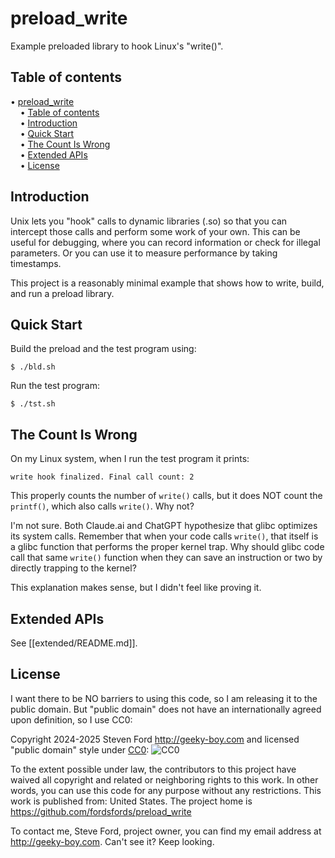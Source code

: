 # preload_write
Example preloaded library to hook Linux's "write()".


## Table of contents

<!-- mdtoc-start -->
&bull; [preload_write](#preload_write)  
&nbsp;&nbsp;&nbsp;&nbsp;&bull; [Table of contents](#table-of-contents)  
&nbsp;&nbsp;&nbsp;&nbsp;&bull; [Introduction](#introduction)  
&nbsp;&nbsp;&nbsp;&nbsp;&bull; [Quick Start](#quick-start)  
&nbsp;&nbsp;&nbsp;&nbsp;&bull; [The Count Is Wrong](#the-count-is-wrong)  
&nbsp;&nbsp;&nbsp;&nbsp;&bull; [Extended APIs](#extended-apis)  
&nbsp;&nbsp;&nbsp;&nbsp;&bull; [License](#license)  
<!-- TOC created by '../mdtoc/mdtoc.pl ./README.md' (see https://github.com/fordsfords/mdtoc) -->
<!-- mdtoc-end -->


## Introduction

Unix lets you "hook" calls to dynamic libraries (.so) so that you can
intercept those calls and perform some work of your own.
This can be useful for debugging,
where you can record information or check for illegal parameters.
Or you can use it to measure performance by taking timestamps.

This project is a reasonably minimal example that shows how to write,
build, and run a preload library.

## Quick Start

Build the preload and the test program using:
```
$ ./bld.sh
```

Run the test program:
```
$ ./tst.sh
```

## The Count Is Wrong

On my Linux system, when I run the test program it prints:
```
write hook finalized. Final call count: 2
```
This properly counts the number of `write()` calls,
but it does NOT count the `printf()`, which also calls `write()`.
Why not?

I'm not sure.
Both Claude.ai and ChatGPT hypothesize that glibc optimizes its
system calls.
Remember that when your code calls `write()`, that itself is a glibc
function that performs the proper kernel trap.
Why should glibc code call that same `write()` function when they can
save an instruction or two by directly trapping to the kernel?

This explanation makes sense, but I didn't feel like proving it.

## Extended APIs

See [[extended/README.md]].

## License

I want there to be NO barriers to using this code, so I am releasing it to the public domain.
But "public domain" does not have an internationally agreed upon definition, so I use CC0:

Copyright 2024-2025 Steven Ford http://geeky-boy.com and licensed
"public domain" style under
[CC0](http://creativecommons.org/publicdomain/zero/1.0/):
![CC0](https://licensebuttons.net/p/zero/1.0/88x31.png "CC0")

To the extent possible under law, the contributors to this project have
waived all copyright and related or neighboring rights to this work.
In other words, you can use this code for any purpose without any
restrictions.  This work is published from: United States.  The project home
is https://github.com/fordsfords/preload_write

To contact me, Steve Ford, project owner, you can find my email address
at http://geeky-boy.com.  Can't see it?  Keep looking.

